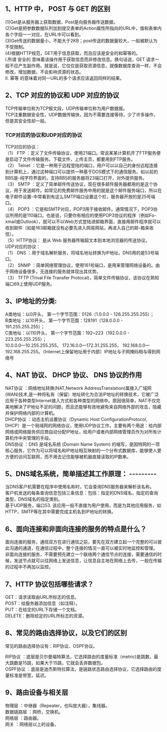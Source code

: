 ## 1、HTTP 中， POST 与 GET 的区别

(1)Get是从服务器上获取数据，Post是向服务器传送数据。<br>
(2)Get是把参数数据队列加到提交表单的Action属性所指向的URL中，值和表单内各个字段一一对应，在URL中可以看到。<br>
(3)Get传送的数据量小，不能大于2KB；post传送的数据量较大，一般被默认为不受限制。<br>
(4)根据HTTP规范，GET用于信息获取，而且应该是安全的和幂等的。<br>
I.所谓 安全的 意味着该操作用于获取信息而非修改信息。换句话说，GET 请求一般不应产生副作用。就是说，它仅仅是获取资源信息，就像数据库查询一样，不会修改，增加数据，不会影响资源的状态。<br>
II. 幂等 的意味着对同一URL的多个请求应该返回同样的结果。<br>

## 2、TCP 对应的协议和 UDP 对应的协议

TCP传输单位称为TCP报文段，UDP传输单位称为用户数据报。<br>
TCP注重数据安全性，UDP数据传输快，因为不需要连接等待，少了许多操作，但是其安全性却一般。<br>

### TCP对应的协议和UDP对应的协议

TCP对应的协议： <br>
（1） FTP ：定义了文件传输协议，使用21端口。常说某某计算机开了FTP服务便是启动了文件传输服务。下载文件，上传主页，都要用到FTP服务。<br>
（2） Telnet ：它是一种用于远程登陆的端口，用户可以以自己的身份远程连接到计算机上，通过这种端口可以提供一种基于DOS模式下的通信服务。如以前的BBS是-纯字符界面的，支持BBS的服务器将23端口打开，对外提供服务。<br>
（3） SMTP ：定义了简单邮件传送协议，现在很多邮件服务器都用的是这个协议，用于发送邮件。如常见的免费邮件服务中用的就是这个邮件服务端口，所以在电子邮件设置-中常看到有这么SMTP端口设置这个栏，服务器开放的是25号端口。<br>
（4） POP3 ：它是和SMTP对应，POP3用于接收邮件。通常情况下，POP3协议所用的是110端口。也是说，只要你有相应的使用POP3协议的程序（例如Fo-xmail或Outlook），就可以不以Web方式登陆进邮箱界面，直接用邮件程序就可以收到邮件（如是163邮箱就没有必要先进入网易网站，再进入自己的邮-箱来收信）。<br>
（5）HTTP协议： 是从 Web 服务器传输超文本到本地浏览器的传送协议。<br>
UDP对应的协议： <br>
（1） DNS ：用于域名解析服务，将域名地址转换为IP地址。DNS用的是53号端口。<br>
（2） SNMP ：简单网络管理协议，使用161号端口，是用来管理网络设备的。由于网络设备很多，无连接的服务就体现出其优势。<br>
（3） TFTP (Trival File Transfer Protocal)，简单文件传输协议，该协议在熟知端口69上使用UDP服务。<br>

## 3、IP地址的分类:

A类地址：以0开头， 第一个字节范围：0126（1.0.0.0 - 126.255.255.255）；<br>
B类地址：以10开头， 第一个字节范围：128191（128.0.0.0 - 191.255.255.255）；<br>
C类地址：以110开头， 第一个字节范围：192~223（192.0.0.0 - 223.255.255.255）；<br>
10.0.0.0—10.255.255.255， 172.16.0.0—172.31.255.255， 192.168.0.0—192.168.255.255。（Internet上保留地址用于内部）IP地址与子网掩码相与得到网络号<br>

## 4、NAT 协议、 DHCP 协议、 DNS 协议的作用

NAT协议 ：网络地址转换(NAT,Network AddressTranslation)属接入广域网(WAN)技术,是一种将私有（保留）地址转化为合法IP地址的转换技术，它被广泛应用于各种类型Internet接入方式和各种类型的网络中。原因很简单，NAT不仅完美地解决了lP地址不足的问题，而且还能够有效地避免来自网络外部的攻击，隐藏并保护网络内部的计算机。<br>
DHCP协议 ：动态主机设置协议（Dynamic Host ConfigurationProtocol, DHCP）是一个局域网的网络协议，使用UDP协议工作，主要有两个用途：给内部网络或网络服务供应商自动分配IP地址，给用户或者内部网络管理员作为对所有计算机作中央管理的手段。<br>
DNS协议 ：DNS 是域名系统 (Domain Name System) 的缩写，是因特网的一项核心服务，它作为可以将域名和IP地址相互映射的一个分布式数据库，能够使人更方便的访问互联网，而不用去记住能够被机器直接读取的IP数串。<br>

## 5、DNS域名系统，简单描述其工作原理： ---------

当DNS客户机需要在程序中使用名称时，它会查询DNS服务器来解析该名称。<br>
客户机发送的每条查询信息包括三条信息：包括：指定的DNS域名，指定的查询类型，DNS域名的指定类别。<br>
基于UDP服务，端口53. 该应用一般不直接为用户使用，而是为其他应用服务，如HTTP，SMTP等在其中需要完成主机名到IP地址的转换。<br>

## 6、面向连接和非面向连接的服务的特点是什么？

面向连接的服务，通信双方在进行通信之前，要先在双方建立起一个完整的可以彼此沟通的通道，在通信过程中，整个连接的情况一直可以被实时地监控和管理。<br>
非面向连接的服务，不需要预先建立一个联络两个通信节点的连接，需要通信的时候，发送节点就可以往网络上发送信息，让信息自主地在网络上去传，一般在传输的过程中不再加以监控。<br>

## 7、HTTP 协议包括哪些请求？

GET：请求读取由URL所标志的信息。<br>
POST：给服务器添加信息（如注释）。<br>
PUT：在给定的URL下存储一个文档。<br>
DELETE：删除给定的URL所标志的资源。<br>

## 8、常见的路由选择协议，以及它们的区别

常见的路由选择协议有：RIP协议、OSPF协议。<br>

RIP协议 ：底层是贝尔曼福特算法，它选择路由的度量标准（metric)是跳数，最大跳数是15跳，如果大于15跳，它就会丢弃数据包。<br>
OSPF协议 ：底层是迪杰斯特拉算法，是链路状态路由选择协议，它选择路由的度量标准是带宽，延迟。<br>

## 9、路由设备与相关层

物理层 ：中继器（Repeater，也叫放大器），集线器。<br>
数据链路层 ：网桥，交换机。<br>
网络层 ：路由器。<br>
网关 ：网络层以上的设备。<br>
